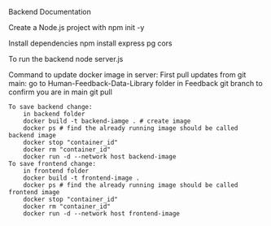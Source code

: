 Backend Documentation

Create a Node.js project with 
    npm init -y

Install dependencies
    npm install express pg cors

To run the backend
    node server.js


Command to update docker image in server:
    First pull updates from git main:
        go to Human-Feedback-Data-Library folder in Feedback
        git branch to confirm you are in main
        git pull

    To save backend change: 
        in backend folder 
        docker build -t backend-iamge . # create image
        docker ps # find the already running image should be called backend image
        docker stop "container_id"
        docker rm "container_id" 
        docker run -d --network host backend-image
    To save frontend change:
        in frontend folder
        docker build -t frontend-image .
        docker ps # find the already running image should be called frontend image
        docker stop "container_id"
        docker rm "container_id" 
        docker run -d --network host frontend-image

    
